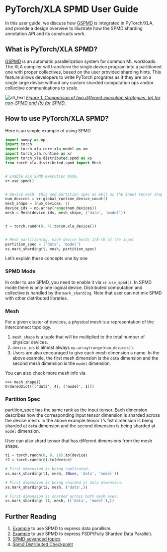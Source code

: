 # PyTorch/XLA SPMD User Guide

In this user guide, we discuss how [GSPMD](https://arxiv.org/abs/2105.04663) is integrated in PyTorch/XLA, and provide a design overview to illustrate how the SPMD sharding annotation API and its constructs work.

## What is PyTorch/XLA SPMD?
[GSPMD](https://arxiv.org/abs/2105.04663) is an automatic parallelization system for common ML workloads. The XLA compiler will transform the single device program into a partitioned one with proper collectives, based on the user provided sharding hints. This feature allows developers to write PyTorch programs as if they are on a single large device without any custom sharded computation ops and/or collective communications to scale.

![alt_text](assets/spmd_mode.png "image_tooltip")
_<span style="text-decoration:underline;">Figure 1. Comparison of two different execution strategies, (a) for non-SPMD and (b) for SPMD.</span>_


## How to use PyTorch/XLA SPMD?
Here is an simple example of using SPMD 
```python
import numpy as np
import torch
import torch_xla.core.xla_model as xm
import torch_xla.runtime as xr
import torch_xla.distributed.spmd as xs
from torch_xla.distributed.spmd import Mesh


# Enable XLA SPMD execution mode.
xr.use_spmd()


# Device mesh, this and partition spec as well as the input tensor shape define the individual shard shape.
num_devices = xr.global_runtime_device_count()
mesh_shape = (num_devices, 1)
device_ids = np.array(range(num_devices))
mesh = Mesh(device_ids, mesh_shape, ('data', 'model'))


t = torch.randn(8, 4).to(xm.xla_device())


# Mesh partitioning, each device holds 1/8-th of the input
partition_spec = ('data', 'model')
xs.mark_sharding(t, mesh, partition_spec)
```

Let’s explain these concepts one by one

### SPMD Mode
In order to use SPMD, you need to enable it via `xr.use_spmd()`. In SPMD mode there is only one logical device. Distributed computation and collective is handled by the `mark_sharding`. Note that user can not mix SPMD with other distributed libraries.

### Mesh
For a given cluster of devices, a physical mesh is a representation of the interconnect topology. 

1. `mesh_shape` is a tuple that will be multiplied to the total number of physical devices. 
2. `device_ids` is almost always `np.array(range(num_devices))`. 
3. Users are also encouraged to give each mesh dimension a name. In the above example, the first mesh dimension is the `data` dimension and the second mesh dimension is the `model` dimension. 

You can also check more mesh info via 
```
>>> mesh.shape()
OrderedDict([('data', 4), ('model', 1)])
```

### Partition Spec
partition_spec has the same rank as the input tensor. Each dimension describes how the corresponding input tensor dimension is sharded across the device mesh. In the above example tensor `t`’s fist dimension is being sharded at `data` dimension and the second dimension is being sharded at `model` dimension. 

User can also shard tensor that has different dimensions from the mesh shape.
```python
t1 = torch.randn(8, 8, 16).to(device)
t2 = torch.randn(8).to(device)

# First dimension is being replicated.
xs.mark_sharding(t1, mesh, (None, 'data', 'model'))

# First dimension is being sharded at data dimension.
xs.mark_sharding(t2, mesh, ('data',))

# First dimension is sharded across both mesh axes.
xs.mark_sharding( t2, mesh, (('data', 'model'),))
```

## Further Reading
1. [Example](https://github.com/pytorch/xla/blob/master/examples/data_parallel/train_resnet_spmd_data_parallel.py) to use SPMD to express data parallism.
2. [Example](https://github.com/pytorch/xla/blob/master/examples/fsdp/train_decoder_only_fsdp_v2.py) to use SPMD to express FSDP(Fully Sharded Data Parallel).
3. [SPMD advanced topics](https://github.com/pytorch/xla/blob/master/docs/spmd_advanced.md)
4. [Spmd Distributed Checkpoint](https://github.com/pytorch/xla/blob/master/docs/spmd_distributed_checkpoint.md)